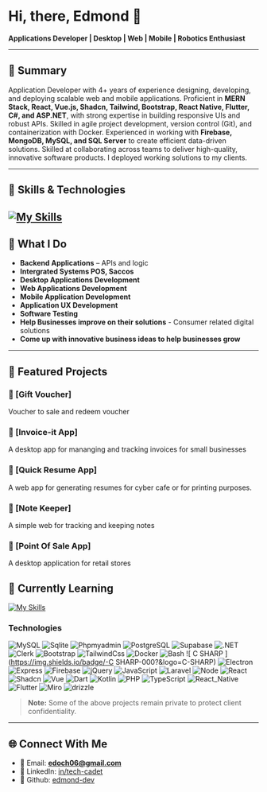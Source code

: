 # Hi, there, Edmond 👋  

**Applications Developer | Desktop | Web | Mobile | Robotics Enthusiast** 


---

## 🌟 Summary
Application Developer with 4+ years of experience designing, developing, and deploying scalable web and mobile applications. 
Proficient in **MERN Stack, React, Vue.js, Shadcn, Tailwind, Bootstrap, React Native, Flutter, C#, and ASP.NET**, with strong expertise 
in building responsive UIs and robust APIs. Skilled in agile project development, version control (Git), and
containerization with Docker. Experienced in working with **Firebase, MongoDB, MySQL, and SQL Server** to create 
efficient data-driven solutions. Skilled at collaborating across teams to deliver high-quality, innovative software products.
I deployed working solutions to my clients.

---
## 🧰 Skills & Technologies
[![My Skills](https://skillicons.dev/icons?i=js,php,tailwind,bash,bootstrap,cs,dotnet,firebase,flutter,git,laravel,mongodb,mysql,nextjs,nodejs,postgres,postman,react,sqlite,ts,vite,vue,wordpress,supabase,figma,express,docker,css,dart,html,java,jquery,kotlin,sentry&perline=11)](https://skillicons.dev)
---

## 💼 What I Do
- **Backend Applications** – APIs and logic
- **Intergrated Systems POS, Saccos**  
- **Desktop Applications Development** 
- **Web Applications Development**
- **Mobile Application Development**  
- **Application UX Development**
- **Software Testing**
- **Help Businesses improve on their solutions** - Consumer related digital solutions
- **Come up with innovative business ideas to help businesses grow**


---

## 📌 Featured Projects

### 🔹 [Gift Voucher]

Voucher to sale and redeem voucher

### 🔹 [Invoice-it App]

A desktop app for mananging and tracking invoices for small businesses

### 🔹 [Quick Resume App]

A web app for generating resumes for cyber cafe or for printing purposes.

### 🔹 [Note Keeper]

A simple web for tracking and keeping notes

### 🔹 [Point Of Sale App]

A desktop application for retail stores

## 🧑 Currently Learning
[![My Skills](https://skillicons.dev/icons?i=kafka,kubernetes,redis,bun,electron&perline=11)](https://skillicons.dev)


### Technologies


![ MySQL ](https://img.shields.io/badge/-MySQL-000?&logo=MySQL)
![ Sqlite ](https://img.shields.io/badge/-Sqlite-000?&logo=Sqlite)
![ Phpmyadmin ](https://img.shields.io/badge/-Phpmyadmin-000?&logo=Phpmyadmin)
![ PostgreSQL ](https://img.shields.io/badge/-PostgreSQL-000?&logo=PostgreSQL)
![ Supabase ](https://img.shields.io/badge/-Supabase-000?&logo=Supabase)
![ .NET ](https://img.shields.io/badge/-.NET-000?&logo=.NET)
![ Clerk ](https://img.shields.io/badge/-Clerk-000?&logo=Clerk)
![ Bootstrap ](https://img.shields.io/badge/-Bootstrap-000?&logo=Bootstrap)
![ TailwindCss ](https://img.shields.io/badge/-TailwindCss-000?&logo=TailwindCss)
![ Docker ](https://img.shields.io/badge/-Docker-000?&logo=Docker)
![ Bash ](https://img.shields.io/badge/-Bash-000?&logo=Bash)
![ C SHARP ](https://img.shields.io/badge/-C SHARP-000?&logo=C-SHARP)
![ Electron ](https://img.shields.io/badge/-Electron-000?&logo=Electron)
![ Express ](https://img.shields.io/badge/-Express-000?&logo=Express)
![ Firebase ](https://img.shields.io/badge/-Firebase-000?&logo=Firebase)
![ jQuery ](https://img.shields.io/badge/-jQuery-000?&logo=jQuery)
![ JavaScript ](https://img.shields.io/badge/-JavaScript-000?&logo=JavaScript)
![ Laravel ](https://img.shields.io/badge/-Laravel-000?&logo=Laravel)
![ Node ](https://img.shields.io/badge/-Node-000?&logo=Node)
![ React ](https://img.shields.io/badge/-React-000?&logo=React)
![ Shadcn ](https://img.shields.io/badge/-Shadcn-000?&logo=Shadcn)
![ Vue ](https://img.shields.io/badge/-Vue-000?&logo=Vue)
![ Dart ](https://img.shields.io/badge/-Dart-000?&logo=Dart)
![ Kotlin ](https://img.shields.io/badge/-Kotlin-000?&logo=Kotlin)
![ PHP ](https://img.shields.io/badge/-PHP-000?&logo=PHP)
![ TypeScript ](https://img.shields.io/badge/-TypeScript-000?&logo=TypeScript)
![ React_Native ](https://img.shields.io/badge/-React_Native-000?&logo=React_Native)
![ Flutter ](https://img.shields.io/badge/-Flutter-000?&logo=Flutter)
![ Miro ](https://img.shields.io/badge/-Miro-000?&logo=Miro)
![ drizzle ](https://img.shields.io/badge/-drizzle-000?&logo=drizzle)


> **Note:** Some of the above projects remain private to protect client confidentiality.



---

## 🌐 Connect With Me
- 📧 Email: **edoch06@gmail.com**  
- 💼 LinkedIn: [in/tech-cadet](www.linkedin.com/in/techcadet2024)
- 🔗 Github: [edmond-dev](https://github.com/edmond025-dev)  


